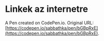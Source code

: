 # Linkek az internetre

A Pen created on CodePen.io. Original URL: [https://codepen.io/sabbathka/pen/bGBpRxE](https://codepen.io/sabbathka/pen/bGBpRxE).


